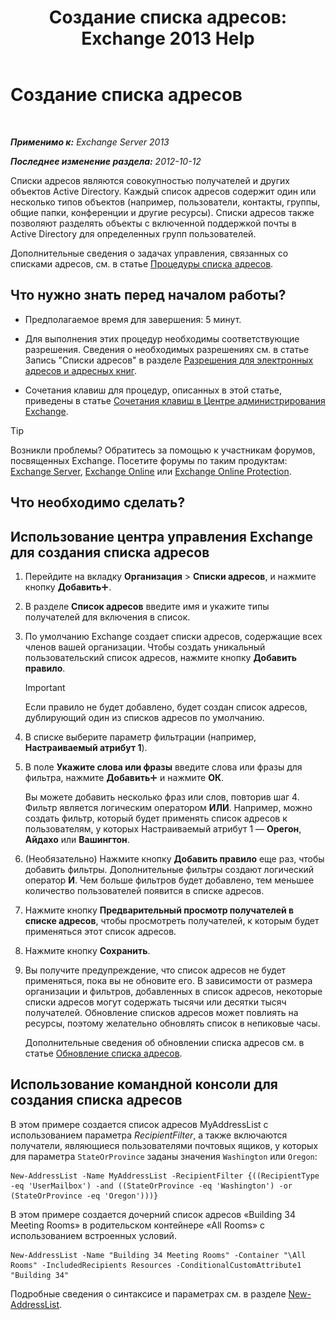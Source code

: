 ﻿---
title: 'Создание списка адресов: Exchange 2013 Help'
TOCTitle: Создание списка адресов
ms:assetid: e86ba1b7-c41c-4050-bc29-13996cf53c59
ms:mtpsurl: https://technet.microsoft.com/ru-ru/library/Bb125036(v=EXCHG.150)
ms:contentKeyID: 50489398
ms.date: 05/22/2018
mtps_version: v=EXCHG.150
f1_keywords:
- Microsoft.Exchange.Management.SnapIn.Esm.OrganizationConfiguration.Mailbox.NewAddressListWizardForm.AddressListIntroductionPage
ms.translationtype: MT
---

# Создание списка адресов

 

_**Применимо к:** Exchange Server 2013_

_**Последнее изменение раздела:** 2012-10-12_

Списки адресов являются совокупностью получателей и других объектов Active Directory. Каждый список адресов содержит один или несколько типов объектов (например, пользователи, контакты, группы, общие папки, конференции и другие ресурсы). Списки адресов также позволяют разделять объекты с включенной поддержкой почты в Active Directory для определенных групп пользователей.

Дополнительные сведения о задачах управления, связанных со списками адресов, см. в статье [Процедуры списка адресов](address-list-procedures-exchange-2013-help.md).

## Что нужно знать перед началом работы?

  - Предполагаемое время для завершения: 5 минут.

  - Для выполнения этих процедур необходимы соответствующие разрешения. Сведения о необходимых разрешениях см. в статье Запись "Списки адресов" в разделе [Разрешения для электронных адресов и адресных книг](email-address-and-address-book-permissions-exchange-2013-help.md).

  - Сочетания клавиш для процедур, описанных в этой статье, приведены в статье [Сочетания клавиш в Центре администрирования Exchange](keyboard-shortcuts-in-the-exchange-admin-center-exchange-online-protection-help.md).

> [!TIP]  
> Возникли проблемы? Обратитесь за помощью к участникам форумов, посвященных Exchange. Посетите форумы по таким продуктам: <a href="https://go.microsoft.com/fwlink/p/?linkid=60612">Exchange Server</a>, <a href="https://go.microsoft.com/fwlink/p/?linkid=267542">Exchange Online</a> или <a href="https://go.microsoft.com/fwlink/p/?linkid=285351">Exchange Online Protection</a>.


## Что необходимо сделать?

## Использование центра управления Exchange для создания списка адресов

1.  Перейдите на вкладку **Организация** \> **Списки адресов**, и нажмите кнопку **Добавить**![Значок добавления](images/JJ218640.c1e75329-d6d7-4073-a27d-498590bbb558(EXCHG.150).gif "Значок добавления").

2.  В разделе **Список адресов** введите имя и укажите типы получателей для включения в список.

3.  По умолчанию Exchange создает списки адресов, содержащие всех членов вашей организации. Чтобы создать уникальный пользовательский список адресов, нажмите кнопку **Добавить правило**.
    
    > [!IMPORTANT]  
    > Если правило не будет добавлено, будет создан список адресов, дублирующий один из списков адресов по умолчанию.


4.  В списке выберите параметр фильтрации (например, **Настраиваемый атрибут 1**).

5.  В поле **Укажите слова или фразы** введите слова или фразы для фильтра, нажмите **Добавить**![Значок добавления](images/JJ218640.c1e75329-d6d7-4073-a27d-498590bbb558(EXCHG.150).gif "Значок добавления") и нажмите **ОК**.
    
    Вы можете добавить несколько фраз или слов, повторив шаг 4. Фильтр является логическим оператором **ИЛИ**. Например, можно создать фильтр, который будет применять список адресов к пользователям, у которых Настраиваемый атрибут 1 — **Орегон**, **Айдахо** или **Вашингтон**.

6.  (Необязательно) Нажмите кнопку **Добавить правило** еще раз, чтобы добавить фильтры. Дополнительные фильтры создают логический оператор **И**. Чем больше фильтров будет добавлено, тем меньшее количество пользователей появится в списке адресов.

7.  Нажмите кнопку **Предварительный просмотр получателей в списке адресов**, чтобы просмотреть получателей, к которым будет применяться этот список адресов.

8.  Нажмите кнопку **Сохранить**.

9.  Вы получите предупреждение, что список адресов не будет применяться, пока вы не обновите его. В зависимости от размера организации и фильтров, добавленных в список адресов, некоторые списки адресов могут содержать тысячи или десятки тысяч получателей. Обновление списков адресов может повлиять на ресурсы, поэтому желательно обновлять список в непиковые часы.
    
    Дополнительные сведения об обновлении списка адресов см. в статье [Обновление списка адресов](update-an-address-list-exchange-2013-help.md).

## Использование командной консоли для создания списка адресов

В этом примере создается список адресов MyAddressList с использованием параметра *RecipientFilter*, а также включаются получатели, являющиеся пользователями почтовых ящиков, у которых для параметра `StateOrProvince` заданы значения `Washington` или `Oregon`:

    New-AddressList -Name MyAddressList -RecipientFilter {((RecipientType -eq 'UserMailbox') -and ((StateOrProvince -eq 'Washington') -or (StateOrProvince -eq 'Oregon')))}

В этом примере создается дочерний список адресов «Building 34 Meeting Rooms» в родительском контейнере «All Rooms» с использованием встроенных условий.

    New-AddressList -Name "Building 34 Meeting Rooms" -Container "\All Rooms" -IncludedRecipients Resources -ConditionalCustomAttribute1 "Building 34"

Подробные сведения о синтаксисе и параметрах см. в разделе [New-AddressList](https://technet.microsoft.com/ru-ru/library/aa996912\(v=exchg.150\)).

